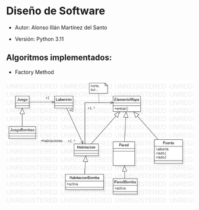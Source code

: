 # Diseño de Software

- Autor: Alonso Illán Martínez del Santo

- Versión: Python 3.11

## Algoritmos implementados:
  - Factory Method

![StarUML FM](https://github.com/developwannabe/laberintoPython/blob/main/StarUMLFM.jpg?raw=true)
